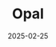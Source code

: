 ---  
layout: startup_page  
title: "Opal"  
id: "getopal.co"  
permalink: "/opalgetopal.co02252025/"  
website: "https://www.getopal.co/"  
funding_round: "Pre-Seed"  
funding_amount: "$1.5M"  
investors: "Founders Co-op, Exit North Ventures, Ian Crosby"  
about: "Opal is a SaaS platform designed to automate back-office operations for agencies. It offers an all-in-one platform, streamlining tasks like ad-spend management, accounting, invoicing, and contract management to help agencies focus on creativity and scale. With its Opal Spend card, Opal unifies virtual card issuance, spend controls, and automated accounting workflows."  
markets: "SaaS, Fintech, Advertising"  
hq: "Vancouver, British Columbia, Canada"  
founded_year: "2020"  
linkedin: "https://www.linkedin.com/company/getopal"  
twitter: "https://twitter.com/withopal"  
instagram: ""  
facebook: "https://www.facebook.com/withopal"  
crunchbase: "https://www.crunchbase.com/organization/opal-15ce"  
pitchbook: "https://pitchbook.com/profiles/company/438341-86"  

date_display: "25-Feb-2025"  
date: "2025-02-25"

# SEO Optimization  
meta_title: "Opal - Pre-Seed Funding ($1.5M)"  
meta_description: "Opal, Opal is a SaaS platform designed to automate back-office operations for agencies. It offers an all-in-one platform, streamlining tasks like ad-spend m..."  
meta_keywords: "Opal, SaaS, Fintech, Advertising, Pre-Seed funding"  
canonical_url: "https://startup.projectstartups.com/opalgetopal.co02252025/"  
---